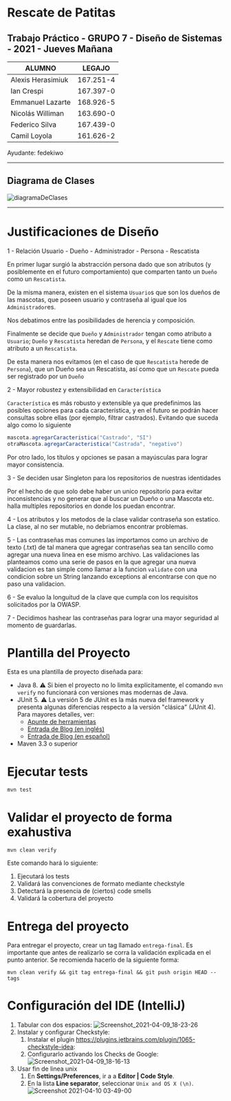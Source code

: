 # Rescate de Patitas

## Trabajo Práctico - GRUPO 7 - Diseño de Sistemas - 2021 - Jueves Mañana

| ALUMNO                            | LEGAJO        |               
| ----------------------------------|:-------------:|
| Alexis Herasimiuk                 | 167.251-4     |
| Ian Crespi                        | 167.397-0     |
| Emmanuel Lazarte                  | 168.926-5     |
| Nicolás Williman                  | 163.690-0     |
| Federico Silva                    | 167.439-0     |
| Camil Loyola                      | 161.626-2     |


Ayudante: fedekiwo

----

## Diagrama de Clases

![diagramaDeClases](http://www.plantuml.com/plantuml/proxy?cache=no&src=https://raw.githubusercontent.com/dds-utn/2021-ju-ma-grupo-7/main/diagramaDeClases.plantuml?token=AKL4DPUCCHGKQ4VV227VBSLAS3XM4)



----

# Justificaciones de Diseño


1 - Relación Usuario - Dueño - Administrador - Persona - Rescatista

En primer lugar surgió la abstracción persona dado que son atributos (y posiblemente en el futuro comportamiento) que comparten tanto un `Dueño` como un `Rescatista`.

De la misma manera, existen en el sistema `Usuario`s que son los dueños de las mascotas, que poseen usuario y contraseña al igual que los `Administrador`es. 

Nos debatimos entre las posibilidades de herencia y composición.

Finalmente se decide que `Dueño` y `Administrador` tengan como atributo a `Usuario`; `Dueño` y `Rescatista` heredan de `Persona`, y el `Rescate` tiene como atributo a un `Rescatista`.

De esta manera nos evitamos (en el caso de que `Rescatista` herede de `Persona`), que un Dueño sea un Rescatista, así como que un `Rescate` pueda ser registrado por un `Dueño`


2 - Mayor robustez y extensibilidad en `Característica`

`Característica` es más robusto y extensible ya que predefinimos las posibles opciones para cada característica, y en el futuro se podrán hacer consultas sobre ellas (por ejemplo, filtrar castrados).
Evitando que suceda algo como lo siguiente

```java
mascota.agregarCaracteristica("Castrado", "SI")
otraMascota.agregarCaracteristica("Castrada", "negativo")
```

Por otro lado, los títulos y opciones se pasan a mayúsculas para lograr mayor consistencia.


3 - Se deciden usar Singleton para los repositorios de nuestras identidades

Por el hecho de que solo debe haber un unico repositorio para evitar inconsistencias y no generar que al buscar un Dueño o una Mascota etc. halla
multiples repositorios en donde los puedan encontrar.


4 - Los atributos y los metodos de la clase validar contraseña son estatico. La clase, al no ser mutable, no debriamos
encontrar problemas.


5 - Las contraseñas mas comunes las importamos como un archivo de texto (.txt) de tal manera que agregar contraseñas
sea tan sencillo como agregar una nueva linea en ese mismo archivo. 
Las validaciones las planteamos como una serie de pasos en la que agregar una nueva validacion es tan simple como llamar
a la funcion `validate` con una condicion sobre un String lanzando exceptions al encontrarse con que no paso una validacion.


6 - Se evaluo la longuitud de la clave que cumpla con los requisitos solicitados por la OWASP.


7 - Decidimos hashear las contraseñas para lograr una mayor seguridad al momento de guardarlas.







# Plantilla del Proyecto


Esta es una plantilla de proyecto diseñada para: 

* Java 8. :warning: Si bien el proyecto no lo limita explícitamente, el comando `mvn verify` no funcionará con versiones mas modernas de Java. 
* JUnit 5. :warning: La versión 5 de JUnit es la más nueva del framework y presenta algunas diferencias respecto a la versión "clásica" (JUnit 4). Para mayores detalles, ver: 
  *  [Apunte de herramientas](https://docs.google.com/document/d/1VYBey56M0UU6C0689hAClAvF9ILE6E7nKIuOqrRJnWQ/edit#heading=h.dnwhvummp994)
  *  [Entrada de Blog (en inglés)](https://www.baeldung.com/junit-5-migration) 
  *  [Entrada de Blog (en español)](https://www.paradigmadigital.com/dev/nos-espera-junit-5/)
* Maven 3.3 o superior

# Ejecutar tests

```
mvn test
```

# Validar el proyecto de forma exahustiva

```
mvn clean verify
```

Este comando hará lo siguiente:

 1. Ejecutará los tests
 2. Validará las convenciones de formato mediante checkstyle
 3. Detectará la presencia de (ciertos) code smells
 4. Validará la cobertura del proyecto

# Entrega del proyecto

Para entregar el proyecto, crear un tag llamado `entrega-final`. Es importante que antes de realizarlo se corra la validación
explicada en el punto anterior. Se recomienda hacerlo de la siguiente forma:

```
mvn clean verify && git tag entrega-final && git push origin HEAD --tags
```

# Configuración del IDE (IntelliJ)

 1. Tabular con dos espacios: ![Screenshot_2021-04-09_18-23-26](https://user-images.githubusercontent.com/677436/114242543-73e1fe00-9961-11eb-9a61-7e34be9fb8de.png)
 2. Instalar y configurar Checkstyle:
    1. Instalar el plugin https://plugins.jetbrains.com/plugin/1065-checkstyle-idea:
    2. Configurarlo activando los Checks de Google: ![Screenshot_2021-04-09_18-16-13](https://user-images.githubusercontent.com/677436/114242548-75132b00-9961-11eb-972e-28e6e1412979.png)
 3. Usar fin de linea unix
    1. En **Settings/Preferences**, ir a a **Editor | Code Style**.
    2. En la lista **Line separator**, seleccionar `Unix and OS X (\n)`.
 ![Screenshot 2021-04-10 03-49-00](https://user-images.githubusercontent.com/11875266/114260872-c6490c00-99ad-11eb-838f-022acc1903f4.png)
